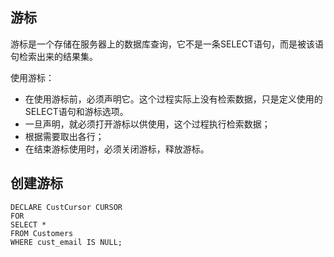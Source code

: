 ## 游标

游标是一个存储在服务器上的数据库查询，它不是一条SELECT语句，而是被该语句检索出来的结果集。

使用游标：

* 在使用游标前，必须声明它。这个过程实际上没有检索数据，只是定义使用的SELECT语句和游标选项。
* 一旦声明，就必须打开游标以供使用，这个过程执行检索数据；
* 根据需要取出各行；
* 在结束游标使用时，必须关闭游标，释放游标。

## 创建游标

```
DECLARE CustCursor CURSOR
FOR
SELECT *
FROM Customers
WHERE cust_email IS NULL;
```



